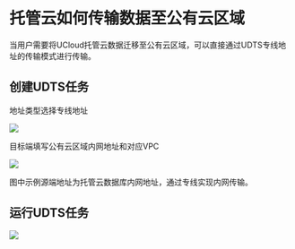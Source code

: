 # 托管云如何传输数据至公有云区域

当用户需要将UCloud托管云数据迁移至公有云区域，可以直接通过UDTS专线地址的传输模式进行传输。


## 创建UDTS任务

地址类型选择专线地址

![](http://udts-doc.cn-bj.ufileos.com/speed001.png)

目标端填写公有云区域内网地址和对应VPC

![](http://udts-doc.cn-bj.ufileos.com/connect003.png)

图中示例源端地址为托管云数据库内网地址，通过专线实现内网传输。



## 运行UDTS任务

![](http://udts-doc.cn-bj.ufileos.com/connect004.png)
